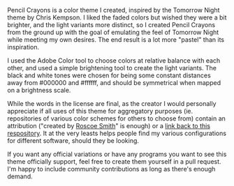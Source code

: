 Pencil Crayons is a color theme I created, inspired by the Tomorrow Night theme by Chris Kempson. I liked the faded colors but wished they were a bit brighter, and the light variants more distinct, so I created Pencil Crayons from the ground up with the goal of emulating the feel of Tomorrow Night while meeting my own desires. The end result is a lot more "pastel" than its inspiration.

I used the Adobe Color tool to choose colors at relative balance with each other, and used a simple brightening tool to create the light variants. The black and white tones were chosen for being some constant distances away from #000000 and #ffffff, and should be symmetrical when mapped on a brightness scale.

While the words in the license are final, as the creator I would personally appreciate if all uses of this theme for aggregatory purposes (ie. repositories of various color schemes for others to choose from) contain an attribution ("created by [Roscoe Smith](https://github.com/RoscoeSmith)" is enough) or a [link back to this respository](https://github.com/RoscoeSmith/pencil-crayons-theme). It at the very leasts helps people find my various configurations for different software, should they be looking.

If you want any official variations or have any programs you want to see this theme officially support, feel free to create them yourself in a pull request. I'm happy to include community contributions as long as there's enough demand. 
